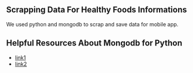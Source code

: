 ## Scrapping Data For Healthy Foods Informations
We used python and mongodb to scrap and save data for mobile app.

## Helpful Resources About Mongodb for Python
- <a href="https://realpython.com/introduction-to-mongodb-and-python/" >link1</a>
- <a href="https://stackoverflow.com/questions/38646338/insert-data-in-mongodb-with-python">link2</a>